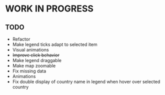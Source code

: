 # WORK IN PROGRESS

## TODO

- Refactor
- Make legend ticks adapt to selected item
- Visual animations
- ~~Improve click behavior~~
- Make legend draggable
- Make map zoomable
- Fix missing data
- Animations
- Fix double display of country name in legend when hover over selected country
